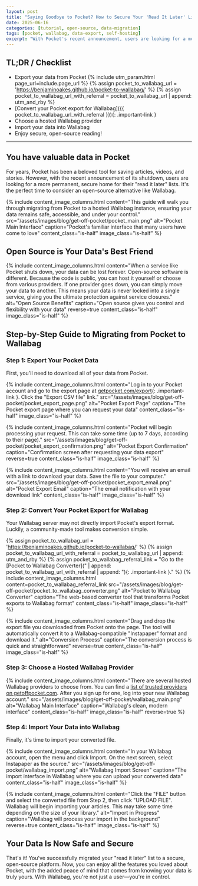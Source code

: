 ```yaml
---
layout: post
title: "Saying Goodbye to Pocket? How to Secure Your 'Read It Later' List with Open Source"
date: 2025-06-16
categories: [tutorial, open-source, data-migration]
tags: [pocket, wallabag, data-export, self-hosting]
excerpt: "With Pocket's recent announcement, users are looking for a more permanent, secure home for their 'read it later' lists. Learn how to migrate to Wallabag, an open-source alternative."
---
```


## TL;DR / Checklist

- Export your data from Pocket
{% include utm_param.html page_url=include.page_url %}
{% assign pocket_to_wallabag_url = 'https://benjaminoakes.github.io/pocket-to-wallabag/' %}
{% assign pocket_to_wallabag_url_with_referral = pocket_to_wallabag_url | append: utm_and_rby %}
- [Convert your Pocket export for Wallabag]({{ pocket_to_wallabag_url_with_referral }}){: .important-link }
- Choose a hosted Wallabag provider
- Import your data into Wallabag
- Enjoy secure, open-source reading!

---

## You have valuable data in Pocket

For years, Pocket has been a beloved tool for saving articles, videos, and stories. However, with the recent announcement of its shutdown, users are looking for a more permanent, secure home for their "read it later" lists. It's the perfect time to consider an open-source alternative like Wallabag.

{% include content_image_columns.html
  content="This guide will walk you through migrating from Pocket to a hosted Wallabag instance, ensuring your data remains safe, accessible, and under your control."
  src="/assets/images/blog/get-off-pocket/pocket_main.png"
  alt="Pocket Main Interface"
  caption="Pocket's familiar interface that many users have come to love"
  content_class="is-half"
  image_class="is-half"
%}

## Open Source is Your Data's Best Friend

{% include content_image_columns.html
  content="When a service like Pocket shuts down, your data can be lost forever. Open-source software is different. Because the code is public, you can host it yourself or choose from various providers. If one provider goes down, you can simply move your data to another. This means your data is never locked into a single service, giving you the ultimate protection against service closures."
  alt="Open Source Benefits"
  caption="Open source gives you control and flexibility with your data"
  reverse=true
  content_class="is-half"
  image_class="is-half"
%}

## Step-by-Step Guide to Migrating from Pocket to Wallabag

### Step 1: Export Your Pocket Data

First, you'll need to download all of your data from Pocket.

{% include content_image_columns.html
  content="Log in to your Pocket account and go to the export page at
  [getpocket.com/export](https://getpocket.com/export){: .important-link }.
  Click the \"Export CSV file\" link."
  src="/assets/images/blog/get-off-pocket/pocket_export_page.png"
  alt="Pocket Export Page"
  caption="The Pocket export page where you can request your data"
  content_class="is-half"
  image_class="is-half"
%}

{% include content_image_columns.html
  content="Pocket will begin processing your request. This can take some time (up to 7 days, according to their page)."
  src="/assets/images/blog/get-off-pocket/pocket_export_confirmation.png"
  alt="Pocket Export Confirmation"
  caption="Confirmation screen after requesting your data export"
  reverse=true
  content_class="is-half"
  image_class="is-half"
%}

{% include content_image_columns.html
  content="You will receive an email with a link to download your data. Save the file to your computer."
  src="/assets/images/blog/get-off-pocket/pocket_export_email.png"
  alt="Pocket Export Email"
  caption="The email notification with your download link"
  content_class="is-half"
  image_class="is-half"
%}

### Step 2: Convert Your Pocket Export for Wallabag

Your Wallabag server may not directly import Pocket's export format. Luckily, a community-made tool makes conversion simple.

{% assign pocket_to_wallabag_url = 'https://benjaminoakes.github.io/pocket-to-wallabag/' %}
{% assign pocket_to_wallabag_url_with_referral = pocket_to_wallabag_url | append: utm_and_rby %}
{% assign pocket_to_wallabag_referral_link = "Go to the [Pocket to Wallabag Converter](" | append: pocket_to_wallabag_url_with_referral | append: "){: .important-link }." %}
{% include content_image_columns.html
  content=pocket_to_wallabag_referral_link
  src="/assets/images/blog/get-off-pocket/pocket_to_wallabag_converter.png"
  alt="Pocket to Wallabag Converter"
  caption="The web-based converter tool that transforms Pocket exports to Wallabag format"
  content_class="is-half"
  image_class="is-half"
%}

{% include content_image_columns.html
  content="Drag and drop the export file you downloaded from Pocket onto the page. The tool will automatically convert it to a Wallabag-compatible \"Instapaper\" format and download it."
  alt="Conversion Process"
  caption="The conversion process is quick and straightforward"
  reverse=true
  content_class="is-half"
  image_class="is-half"
%}

### Step 3: Choose a Hosted Wallabag Provider

{% include content_image_columns.html
  content="There are several hosted Wallabag providers to choose from. You can find a [list of trusted providers on getoffpocket.com](https://getoffpocket.com/open-source/wallabag/). After you sign up for one, log into your new Wallabag account."
  src="/assets/images/blog/get-off-pocket/wallabag_main.png"
  alt="Wallabag Main Interface"
  caption="Wallabag's clean, modern interface"
  content_class="is-half"
  image_class="is-half"
  reverse=true
%}

### Step 4: Import Your Data into Wallabag

Finally, it's time to import your converted file.

{% include content_image_columns.html
  content="In your Wallabag account, open the menu and click Import. On the next screen, select Instapaper as the source."
  src="/assets/images/blog/get-off-pocket/wallabag_import.png"
  alt="Wallabag Import Screen"
  caption="The import interface in Wallabag where you can upload your converted data"
  content_class="is-half"
  image_class="is-half"
%}

{% include content_image_columns.html
  content="Click the \"FILE\" button and select the converted file from Step 2, then click \"UPLOAD FILE\". Wallabag will begin importing your articles. This may take some time depending on the size of your library."
  alt="Import in Progress"
  caption="Wallabag will process your import in the background"
  reverse=true
  content_class="is-half"
  image_class="is-half"
%}

## Your Data Is Now Safe and Secure

That's it! You've successfully migrated your "read it later" list to a secure, open-source platform. Now, you can enjoy all the features you loved about Pocket, with the added peace of mind that comes from knowing your data is truly yours. With Wallabag, you're not just a user—you're in control.
